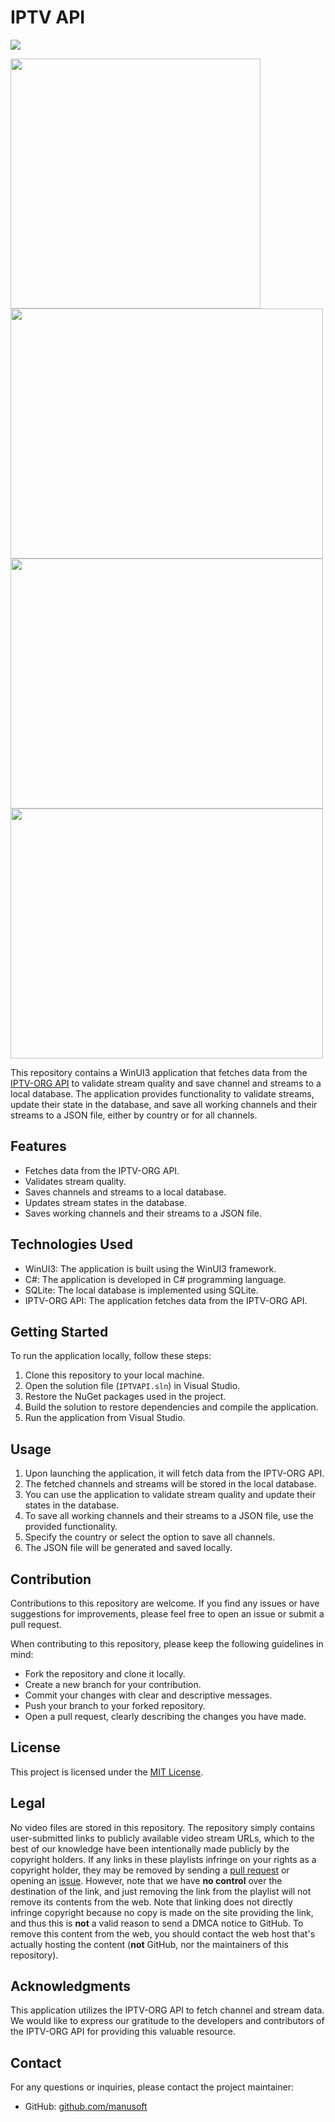 # IPTV API

<p align="left"><img src="https://visitor-badge.laobi.icu/badge?page_id=manusoft.IPTVAPI" style="max-width: 100%;"></p>

<img height="400" src="https://github.com/manusoft/IPTVAPI/assets/83714923/059aeddf-1876-4f35-85ef-c73350a931ae">
<img height="400" width="500" src="https://github.com/manusoft/IPTVAPI/assets/83714923/1b2c2563-c7f5-4c2b-84ac-b0fc5b42f91b">
<img height="400" width="500" src="https://github.com/manusoft/IPTVAPI/assets/83714923/f7238d73-82cd-46ea-9a02-e1c7e14eb33a">
<img height="400" width="500" src="https://github.com/manusoft/IPTVAPI/assets/83714923/8dc2010b-f861-4137-b137-b24fe1384d06">

This repository contains a WinUI3 application that fetches data from the [IPTV-ORG API](https://github.com/iptv-org/api) to validate stream quality and save channel and streams to a local database. The application provides functionality to validate streams, update their state in the database, and save all working channels and their streams to a JSON file, either by country or for all channels.

## Features

- Fetches data from the IPTV-ORG API.
- Validates stream quality.
- Saves channels and streams to a local database.
- Updates stream states in the database.
- Saves working channels and their streams to a JSON file.

## Technologies Used

- WinUI3: The application is built using the WinUI3 framework.
- C#: The application is developed in C# programming language.
- SQLite: The local database is implemented using SQLite.
- IPTV-ORG API: The application fetches data from the IPTV-ORG API.

## Getting Started

To run the application locally, follow these steps:

1. Clone this repository to your local machine.
2. Open the solution file (`IPTVAPI.sln`) in Visual Studio.
3. Restore the NuGet packages used in the project.
4. Build the solution to restore dependencies and compile the application.
5. Run the application from Visual Studio.

## Usage

1. Upon launching the application, it will fetch data from the IPTV-ORG API.
2. The fetched channels and streams will be stored in the local database.
3. You can use the application to validate stream quality and update their states in the database.
4. To save all working channels and their streams to a JSON file, use the provided functionality.
5. Specify the country or select the option to save all channels.
6. The JSON file will be generated and saved locally.

## Contribution

Contributions to this repository are welcome. If you find any issues or have suggestions for improvements, please feel free to open an issue or submit a pull request.

When contributing to this repository, please keep the following guidelines in mind:

- Fork the repository and clone it locally.
- Create a new branch for your contribution.
- Commit your changes with clear and descriptive messages.
- Push your branch to your forked repository.
- Open a pull request, clearly describing the changes you have made.

## License

This project is licensed under the [MIT License](LICENSE).

## Legal

No video files are stored in this repository. The repository simply contains user-submitted links to publicly available video stream URLs, which to the best of our knowledge have been intentionally made publicly by the copyright holders. If any links in these playlists infringe on your rights as a copyright holder, they may be removed by sending a [pull request](https://github.com/iptv-org/database/pulls) or opening an [issue](https://github.com/iptv-org/database/issues/new/choose). However, note that we have **no control** over the destination of the link, and just removing the link from the playlist will not remove its contents from the web. Note that linking does not directly infringe copyright because no copy is made on the site providing the link, and thus this is **not** a valid reason to send a DMCA notice to GitHub. To remove this content from the web, you should contact the web host that's actually hosting the content (**not** GitHub, nor the maintainers of this repository).

## Acknowledgments

This application utilizes the IPTV-ORG API to fetch channel and stream data. We would like to express our gratitude to the developers and contributors of the IPTV-ORG API for providing this valuable resource.

## Contact

For any questions or inquiries, please contact the project maintainer:

- GitHub: [github.com/manusoft](https://github.com/manusoft)
